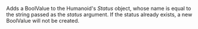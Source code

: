 Adds a BoolValue to the Humanoid's _Status_ object, whose name is equal to the string passed as the _status_ argument. If the status already exists, a new BoolValue will not be created.